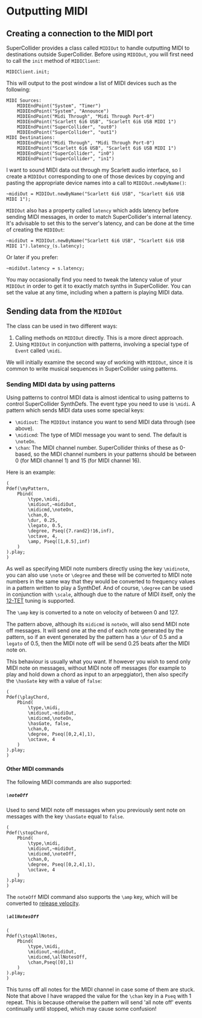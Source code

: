 # Outputting MIDI

## Creating a connection to the MIDI port

SuperCollider provides a class called `MIDIOut` to handle outputting MIDI to destinations outside SuperCollider. Before using `MIDIOut`, you will first need to call the `init` method of `MIDIClient`:

```
MIDIClient.init;
```

This will output to the post window a list of MIDI devices such as the following:

```
MIDI Sources:
	MIDIEndPoint("System", "Timer")
	MIDIEndPoint("System", "Announce")
	MIDIEndPoint("Midi Through", "Midi Through Port-0")
	MIDIEndPoint("Scarlett 6i6 USB", "Scarlett 6i6 USB MIDI 1")
	MIDIEndPoint("SuperCollider", "out0")
	MIDIEndPoint("SuperCollider", "out1")
MIDI Destinations:
	MIDIEndPoint("Midi Through", "Midi Through Port-0")
	MIDIEndPoint("Scarlett 6i6 USB", "Scarlett 6i6 USB MIDI 1")
	MIDIEndPoint("SuperCollider", "in0")
	MIDIEndPoint("SuperCollider", "in1")
```

I want to sound MIDI data out through my Scarlett audio interface, so I create a `MIDIOut` corresponding to one of those devices by copying and pasting the appropriate device names into a call to `MIDIOut.newByName()`:

```
~midiOut = MIDIOut.newByName("Scarlett 6i6 USB", "Scarlett 6i6 USB MIDI 1");
```

`MIDIOut` also has a property called `latency` which adds latency before sending MIDI messages, in order to match SuperCollider's internal latency. It's advisable to set this to the server's latency, and can be done at the time of creating the `MIDIOut`:

```
~midiOut = MIDIOut.newByName("Scarlett 6i6 USB", "Scarlett 6i6 USB MIDI 1").latency_(s.latency);
```

Or later if you prefer:

```
~midiOut.latency = s.latency;
```

You may occasionally find you need to tweak the latency value of your `MIDIOut` in order to get it to exactly match synths in SuperCollider. You can set the value at any time, including when a pattern is playing MIDI data.

## Sending data from the `MIDIOut`

The class can be used in two different ways:
1. Calling methods on `MIDIOut` directly. This is a more direct approach.
1. Using `MIDIOut` in conjunction with patterns, involving a special type of `Event` called `\midi`.

We will initially examine the second way of working with `MIDIOut`, since it is common to write musical sequences in SuperCollider using patterns.

### Sending MIDI data by using patterns

Using patterns to control MIDI data is almost identical to using patterns to control SuperCollider SynthDefs. The event type you need to use is `\midi`. A pattern which sends MIDI data uses some special keys:

* `\midiout`: The `MIDIOut` instance you want to send MIDI data through (see above).
* `\midicmd`: The type of MIDI message you want to send. The default is `\noteOn`.
* `\chan`: The MIDI channel number. SuperCollider thinks of these as 0-based, so the MIDI channel numbers in your patterns should be between 0 (for MIDI channel 1) and 15 (for MIDI channel 16).

Here is an example:

```
(
Pdef(\myPattern,
	Pbind(
		\type,\midi,
		\midiout,~midiOut,
		\midicmd,\noteOn,
		\chan,0,
		\dur, 0.25,
		\legato, 0.5,
		\degree, Pseq({7.rand2}!16,inf),
		\octave, 4,
		\amp, Pseq([1,0.5],inf)
	)
).play;
)
```

As well as specifying MIDI note numbers directly using the key `\midinote`, you can also use `\note` or `\degree` and these will be converted to MIDI note numbers in the same way that they would be converted to frequency values in a pattern written to play a SynthDef. And of course, `\degree` can be used in conjunction with `\scale`, although due to the nature of MIDI itself, only the  [12-TET](https://en.wikipedia.org/wiki/Equal_temperament#12TET) tuning is supported.

The `\amp` key is converted to a note on velocity of between 0 and 127.

The pattern above, although its `midicmd` is `noteOn`, will also send MIDI note off messages. It will send one at the end of each note generated by the pattern, so if an event generated by the pattern has a `\dur` of 0.5 and a `legato` of 0.5, then the MIDI note off will be send 0.25 beats after the MIDI note on.

This behaviour is usually what you want. If however you wish to send only MIDI note on messages, without MIDI note off messages (for example to play and hold down a chord as input to an arpeggiator), then also specify the `\hasGate` key with a value of `false`:

```
(
Pdef(\playChord,
	Pbind(
		\type,\midi,
		\midiout,~midiOut,
		\midicmd,\noteOn,
		\hasGate, false,
		\chan,0,
		\degree, Pseq([0,2,4],1),
		\octave, 4
	)
).play;
)
```

#### Other MIDI commands

The following MIDI commands are also supported:

##### `\noteOff`
Used to send MIDI note off messages when you previously sent note on messages with the key `\hasGate` equal to `false`.

```
(
Pdef(\stopChord,
	Pbind(
		\type,\midi,
		\midiout,~midiOut,
		\midicmd,\noteOff,
		\chan,0,
		\degree, Pseq([0,2,4],1),
		\octave, 4
	)
).play;
)
```
The `noteOff` MIDI command also supports the `\amp` key, which will be converted to [release velocity](http://electronicmusic.wikia.com/wiki/Release_velocity).

##### `\allNotesOff`

```
(
Pdef(\stopAllNotes,
	Pbind(
		\type,\midi,
		\midiout,~midiOut,
		\midicmd,\allNotesOff,
		\chan,Pseq([0],1)
	)
).play;
)
```
This turns off all notes for the MIDI channel in case some of them are stuck. Note that above I have wrapped the value for the `\chan` key in a `Pseq` with 1 repeat. This is because otherwise the pattern will send 'all note off' events continually until stopped, which may cause some confusion!